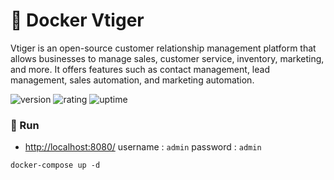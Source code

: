# 🎉 Docker Vtiger

Vtiger is an open-source customer relationship management platform that allows businesses to manage sales, customer service, inventory, marketing, and more. It offers features such as contact management, lead management, sales automation, and marketing automation.

![version](https://img.shields.io/badge/version-1.0-blue)
![rating](https://img.shields.io/badge/rating-★★★★★-yellow)
![uptime](https://img.shields.io/badge/uptime-100%25-brightgreen)

### 🥈 Run

- [http://localhost:8080/](http://localhost:8080/) username : `admin` password : `admin`

```shell
docker-compose up -d
```

